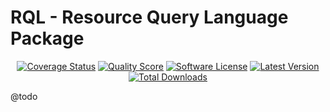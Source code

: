 RQL - Resource Query Language Package
====================

<p align="center">
<a href="https://scrutinizer-ci.com/g/noitran/rql/code-structure"><img src="https://img.shields.io/scrutinizer/coverage/g/noitran/rql.svg?style=flat-square" alt="Coverage Status"></img></a>
<a href="https://scrutinizer-ci.com/g/noitran/rql"><img src="https://img.shields.io/scrutinizer/g/noitran/rql.svg?style=flat-square" alt="Quality Score"></img></a>
<a href="LICENSE"><img src="https://img.shields.io/badge/license-MIT-brightgreen.svg?style=flat-square" alt="Software License"></img></a>
<a href="https://github.com/noitran/rql/releases"><img src="https://img.shields.io/github/release/noitran/rql.svg?style=flat-square" alt="Latest Version"></img></a>
<a href="https://packagist.org/packages/noitran/rql"><img src="https://img.shields.io/packagist/dt/noitran/rql.svg?style=flat-square" alt="Total Downloads"></img></a>
</p>

@todo

